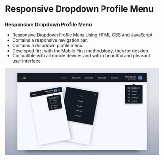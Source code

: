# Responsive Dropdown Profile Menu

### Responsive Dropdown Profile Menu

- Responsive Dropdown Profile Menu Using HTML CSS And JavaScript
- Contains a responsive navigation bar.
- Contains a dropdown profile menu.
- Developed first with the Mobile First methodology, then for desktop.
- Compatible with all mobile devices and with a beautiful and pleasant user interface.

![preview img](/preview.png)
